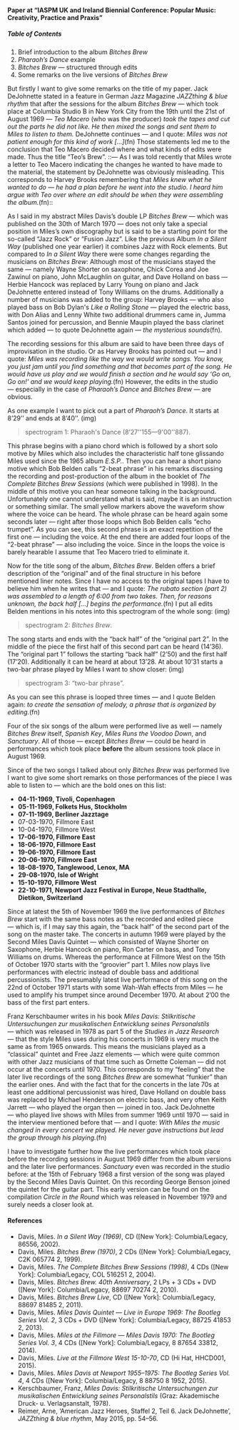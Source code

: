 #### Paper at “IASPM UK and Ireland Biennial Conference: Popular Music: Creativity, Practice and Praxis”

##### Table of Contents

1. Brief introduction to the album _Bitches Brew_
2. _Pharaoh’s Dance_ example
3. _Bitches Brew_ — structured through edits
4. Some remarks on the live versions of _Bitches Brew_

But firstly I want to give some remarks on the title of my paper. Jack DeJohnette stated in a feature in German Jazz Magazine _JAZZthing & blue rhythm_ that after the sessions for the album _Bitches Brew_ — which took place at Columbia Studio B in New York City from the 19th until the 21st of August 1969 — _Teo Macero_ (who was the producer) _took the tapes and cut out the parts he did not like. He then mixed the songs and sent them to Miles to listen to them._ DeJohnette continues — and I quote: _Miles was not patient enough for this kind of work \[…]_(fn) Those statements led me to the conclusion that Teo Macero decided where and what kinds of edits were made. Thus the title “Teo’s Brew”. ::— As I was told recently that Miles wrote a letter to Teo Macero indicating the changes he wanted to have made to the material, the statement by DeJohnette was obviously misleading. This corresponds to Harvey Brooks remembering that _Miles knew what he wanted to do — he had a plan before he went into the studio. I heard him argue with Teo over where an edit should be when they were assembling the album._(fn)::

As I said in my abstract Miles Davis’s double LP _Bitches Brew_ — which was published on the 30th of March 1970 — does not only take a special position in Miles’s own discography but is said to be a starting point for the so-called “Jazz Rock” or “Fusion Jazz”. Like the previous Album _In a Silent Way_ (published one year earlier) it combines Jazz with Rock elements.
But compared to _In a Silent Way_ there were some changes regarding the musicians on _Bitches Brew_: Although most of the musicians stayed the same — namely Wayne Shorter on saxophone, Chick Corea and Joe Zawinul on piano, John McLaughlin on guitar, and Dave Holland on bass — Herbie Hancock was replaced by Larry Young on piano and Jack DeJohnette entered instead of Tony Williams on the drums. Additionally a number of musicians was added to the group: Harvey Brooks — who also played bass on Bob Dylan's _Like a Rolling Stone_ — played the electric bass, with Don Alias and Lenny White two additional drummers came in, Jumma Santos joined for percussion, and Bennie Maupin played the bass clarinet which added — to quote DeJohnette again — _the mysterious sounds_(fn).

The recording sessions for this album are said to have been three days of improvisation in the studio. Or as Harvey Brooks has pointed out — and I quote: _Miles was recording like the way we would write songs. You know, you just jam until you find something and that becomes part of the song. He would have us play and we would finish a section and he would say ‘Go on, Go on!‘ and we would keep playing._(fn) However, the edits in the studio — especially in the case of _Pharaoh’s Dance_ and _Bitches Brew_ — are obvious.

As one example I want to pick out a part of _Pharaoh’s Dance_. It starts at 8’29’’ and ends at 8’40’’.
(img)
> spectrogram 1: Pharaoh's Dance (8’27''155—9'00''887).

This phrase begins with a piano chord which is followed by a short solo motive by Miles which also includes the characteristic half tone glissando Miles used since the 1965 album _E.S.P._. Then you can hear a short piano motive which Bob Belden calls “2-beat phrase” in his remarks discussing the recording and post-production of the album in the booklet of _The Complete Bitches Brew Sessions_ (which were published in 1998). In the middle of this motive you can hear someone talking in the background. Unfortunately one cannot understand what is said, maybe it is an instruction or something similar. The small yellow markers above the waveform show where the voice can be heard. The whole phrase can be heard again some seconds later — right after those loops which Bob Belden calls “echo trumpet”. As you can see, this second phrase is an exact repetition of the first one — including the voice. At the end there are added four loops of the “2-beat phrase” — also including the voice. Since in the loops the voice is barely hearable I assume that Teo Macero tried to eliminate it.

Now for the title song of the album, _Bitches Brew_. Belden offers a brief description of the “original” and of the final  structure in his before mentioned liner notes. Since I have no access to the original tapes I have to believe him when he writes that — and I quote: _The rubato section (part 2) was assembled to a length of 6:00 from two takes. Then, for reasons unknown, the back half \[…] begins the performance._(fn) I put all edits Belden mentions in his notes into this spectrogram of the whole song:
(img)
> spectrogram 2: _Bitches Brew_.

The song starts and ends with the “back half” of the “original part 2”. In the middle of the piece the first half of this second part can be heard (14’36). The “original part 1” follows the starting “back half” (2’50) and the first half (17’20). Additionally it can be heard at about 13’28. At about 10’31 starts a two-bar phrase played by Miles I want to show closer:
(img)
> spectrogram 3: “two-bar phrase”.

As you can see this phrase is looped three times — and I quote Belden again: _to create the sensation of melody, a phrase that is organized by editing._(fn)

Four of the six songs of the album were performed live as well — namely _Bitches Brew_ itself, _Spanish Key_, _Miles Runs the Voodoo Down_, and _Sanctuary_. All of those — except _Bitches Brew_ — could be heard in performances which took place **before** the album sessions took place in August 1969.

Since of the two songs I talked about only _Bitches Brew_ was performed live I want to give some short remarks on those performances of the piece I was able to listen to — which are the bold ones on this list: 

- **04-11-1969, Tivoli, Copenhagen**
- **05-11-1969, Folkets Hus, Stockholm**
- **07-11-1969, Berliner Jazztage**
- 07-03-1970, Fillmore East
- 10-04-1970, Fillmore West
- **17-06-1970, Fillmore East**
- **18-06-1970, Fillmore East**
- **19-06-1970, Fillmore East**
- **20-06-1970, Fillmore East**
- **18-08-1970, Tanglewood, Lenox, MA**
- **29-08-1970, Isle of Wright**
- **15-10-1970, Fillmore West**
- **22-10-1971, Newport Jazz Festival in Europe, Neue Stadthalle, Dietikon, Switzerland**

Since at latest the 5th of November 1969 the live performances of _Bitches Brew_ start with the same bass notes as the recorded and edited piece — which is, if I may say this again, the “back half” of the second part of the song on the master take. The concerts in autumn 1969 were played by the Second Miles Davis Quintet — which consisted of Wayne Shorter on Saxophone, Herbie Hancock on piano, Ron Carter on bass, and Tony Williams on drums. Whereas the performance at Fillmore West on the 15th of October 1970 starts with the “groovier” part 1. Miles now plays live performances with electric instead of double bass and additional percussionists. The presumably latest live performance of this song on the 22nd of October 1971 starts with some Wah-Wah effects from Miles — he used to amplify his trumpet since around December 1970. At about 2’00 the bass of the first part enters.

Franz Kerschbaumer writes in his book _Miles Davis: Stilkritische Untersuchungen zur musikalischen Entwicklung seines Personalstils_ — which was released in 1978 as part 5 of the _Studies in Jazz Research_ — that the style Miles uses during his concerts in 1969 is very much the same as from 1965 onwards. This means the musicians played as a “classical” quintet and Free Jazz elements — which were quite common with other Jazz musicians of that time such as Ornette Coleman — did not occur at the concerts until 1970. This corresponds to my “feeling” that the later live recordings of the song _Bitches Brew_ are somewhat “funkier” than the earlier ones. And with the fact that for the concerts in the late 70s at least one additional percussionist was hired, Dave Holland on double bass was replaced by Michael Henderson on electric bass, and very often Keith Jarrett — who played the organ then — joined in too.
Jack DeJohnette — who played live shows with Miles from summer 1969 until 1970 — said in the interview mentioned before that — and I quote: _With Miles the music changed in every concert we played. He never gave instructions but lead the group through his playing._(fn)

I have to investigate further how the live performances which took place before the recording sessions in August 1969 differ from the album versions and the later live performances. _Sanctuary_ even was recorded in the studio before: at the 15th of February 1968 a first version of the song was played by the Second Miles Davis Quintet. On this recording George Benson joined the quintet for the guitar part. This early version can be found on the compilation _Circle in the Round_ which was released in November 1979 and surely needs a closer look at.


#### References

- Davis, Miles. _In a Silent Way (1969)_, CD (\[New York]: Columbia/Legacy, 86556, 2002).
- Davis, Miles. _Bitches Brew (1970)_, 2 CDs (\[New York]: Columbia/Legacy, C2K 065774 2, 1999).
- Davis, Miles. _The Complete Bitches Brew Sessions (1998)_, 4 CDs (\[New York]: Columbia/Legacy, COL 516251 2, 2004).
- Davis, Miles. _Bitches Brew. 40th Anniversary_, 2 LPs + 3 CDs + DVD (\[New York]: Columbia/Legacy, 88697 70274 2, 2010).
- Davis, Miles. _Bitches Brew Live_, CD (\[New York]: Columbia/Legacy, 88697 81485 2, 2011).
- Davis, Miles. _Miles Davis Quintet — Live in Europe 1969: The Bootleg Series Vol. 2_, 3 CDs + DVD (\[New York]: Columbia/Legacy, 88725 41853 2, 2013).
- Davis, Miles. _Miles at the Fillmore — Miles Davis 1970: The Bootleg Series Vol. 3_, 4 CDs (\[New York]: Columbia/Legacy, 8 87654 33812, 2014).
- Davis, Miles. _Live at the Fillmore West 15-10-70_, CD (Hi Hat, HHCD001, 2015).
- Davis, Miles. _Miles Davis at Newport 1955–1975: The Bootleg Series Vol. 4_, 4 CDs (\[New York]: Columbia/Legacy, 8 88750 8 1952, 2015).
- Kerschbaumer, Franz, _Miles Davis: Stilkritische Untersuchungen zur musikalischen Entwicklung seines Personalstils_ (Graz: Akademische Druck- u. Verlagsanstalt, 1978).
- Reimer, Arne, ‘American Jazz Heroes, Staffel 2, Teil 6. Jack DeJohnette’, _JAZZthing & blue rhythm_, May 2015, pp. 54–56.